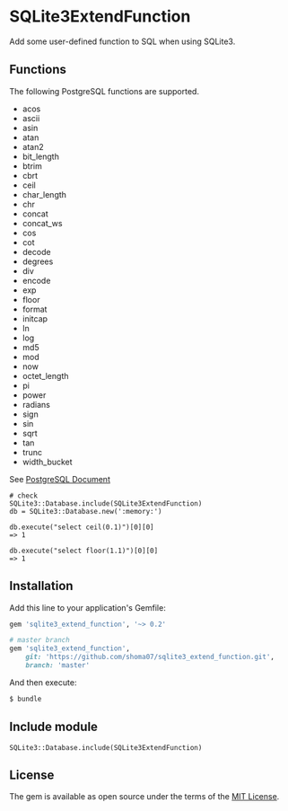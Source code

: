 # SQLite3ExtendFunction

Add some user-defined function to SQL when using SQLite3.

## Functions

The following PostgreSQL functions are supported.

- acos
- ascii
- asin
- atan
- atan2
- bit\_length
- btrim
- cbrt
- ceil
- char\_length
- chr
- concat
- concat\_ws
- cos
- cot
- decode
- degrees
- div
- encode
- exp
- floor
- format
- initcap
- ln
- log
- md5
- mod
- now
- octet\_length
- pi
- power
- radians
- sign
- sin
- sqrt
- tan
- trunc
- width\_bucket

See [PostgreSQL Document](https://www.postgresql.org/docs/12/functions.html)

```
# check
SQLite3::Database.include(SQLite3ExtendFunction)
db = SQLite3::Database.new(':memory:')

db.execute("select ceil(0.1)")[0][0]
=> 1

db.execute("select floor(1.1)")[0][0]
=> 1
```

## Installation
Add this line to your application's Gemfile:

```ruby
gem 'sqlite3_extend_function', '~> 0.2'

# master branch
gem 'sqlite3_extend_function',
    git: 'https://github.com/shoma07/sqlite3_extend_function.git',
    branch: 'master'
```

And then execute:
```bash
$ bundle
```

## Include module

```
SQLite3::Database.include(SQLite3ExtendFunction)
```

## License
The gem is available as open source under the terms of the [MIT License](https://opensource.org/licenses/MIT).

